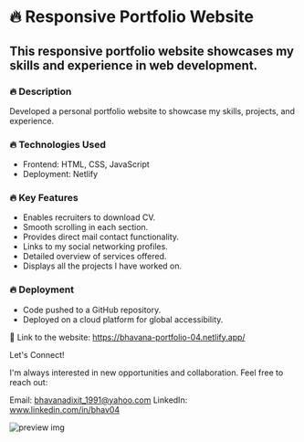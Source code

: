 # 🔥 Responsive Portfolio Website
## This responsive portfolio website showcases my skills and experience in web development. 

### 🔥 Description

Developed a personal portfolio website to showcase my skills, projects, and experience.

### 🔥 Technologies Used

- Frontend: HTML, CSS, JavaScript
- Deployment: Netlify

### 🔥 Key Features

- Enables recruiters to download CV.
- Smooth scrolling in each section.
- Provides direct mail contact functionality.
- Links to my social networking profiles.
- Detailed overview of services offered.
- Displays all the projects I have worked on.

### 🔥 Deployment
- Code pushed to a GitHub repository.
- Deployed on a cloud platform for global accessibility.


💙 Link to the website: https://bhavana-portfolio-04.netlify.app/


Let's Connect!

I'm always interested in new opportunities and collaboration. Feel free to reach out:

Email: bhavanadixit_1991@yahoo.com
LinkedIn: www.linkedin.com/in/bhav04

![preview img](<img width="1285" alt="portfolio" src="https://github.com/user-attachments/assets/655c4b7f-5b79-42a6-b825-fc360a5ec85f">)

